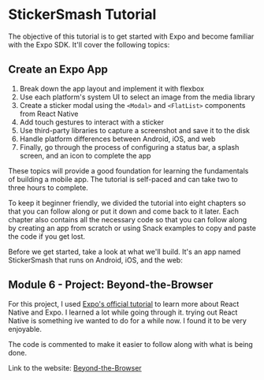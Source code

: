 # StickerSmash Tutorial

The objective of this tutorial is to get started with Expo and become familiar with the Expo SDK. It'll cover the following topics:

## Create an Expo App

1. Break down the app layout and implement it with flexbox
2. Use each platform's system UI to select an image from the media library
3. Create a sticker modal using the `<Modal>` and `<FlatList>` components from React Native
4. Add touch gestures to interact with a sticker
5. Use third-party libraries to capture a screenshot and save it to the disk
6. Handle platform differences between Android, iOS, and web
7. Finally, go through the process of configuring a status bar, a splash screen, and an icon to complete the app

These topics will provide a good foundation for learning the fundamentals of building a mobile app. The tutorial is self-paced and can take two to three hours to complete.

To keep it beginner friendly, we divided the tutorial into eight chapters so that you can follow along or put it down and come back to it later. Each chapter also contains all the necessary code so that you can follow along by creating an app from scratch or using Snack examples to copy and paste the code if you get lost.

Before we get started, take a look at what we'll build. It's an app named StickerSmash that runs on Android, iOS, and the web:

## Module 6 - Project: Beyond-the-Browser

For this project, I used [Expo's official tutorial](https://docs.expo.dev/tutorial/introduction/) to learn more about React Native and Expo. I learned a lot while going through it. trying out React Native is something ive wanted to do for a while now. I found it to be very enjoyable.

The code is commented to make it easier to follow along with what is being done.

Link to the website: [Beyond-the-Browser](https://nonnimaeju5.github.io/React-Native-Expo-Project-/)

